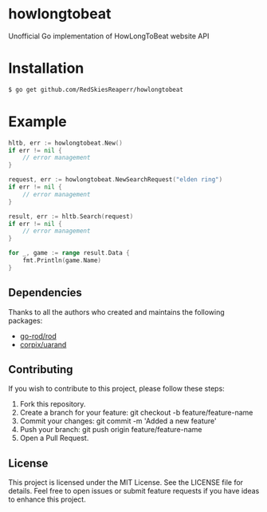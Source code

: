 # howlongtobeat
Unofficial Go implementation of HowLongToBeat website API

# Installation
```bash
$ go get github.com/RedSkiesReaperr/howlongtobeat
```

# Example
```go
hltb, err := howlongtobeat.New()
if err != nil {
    // error management
}

request, err := howlongtobeat.NewSearchRequest("elden ring")
if err != nil {
    // error management
}

result, err := hltb.Search(request)
if err != nil {
    // error management
}

for _, game := range result.Data {
    fmt.Println(game.Name)
}
```

## Dependencies
Thanks to all the authors who created and maintains the following packages:
- [go-rod/rod](https://github.com/go-rod/rod)
- [corpix/uarand](https://github.com/corpix/uarand)

## Contributing
If you wish to contribute to this project, please follow these steps:
1. Fork this repository.
2. Create a branch for your feature: git checkout -b feature/feature-name
3. Commit your changes: git commit -m 'Added a new feature'
4. Push your branch: git push origin feature/feature-name
5. Open a Pull Request.

## License
This project is licensed under the MIT License. See the LICENSE file for details.
Feel free to open issues or submit feature requests if you have ideas to enhance this project.
